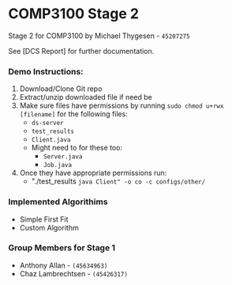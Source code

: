 # COMP3100 Stage 2
Stage 2 for COMP3100 by Michael Thygesen - `45207275`

See [DCS Report] for further documentation.

### Demo Instructions:

1. Download/Clone Git repo
2. Extract/unzip downloaded file if need be
3. Make sure files have permissions by running `sudo chmod u+rwx [filename]` for the following files:
    * `ds-server`
    * `test_results`
    * `Client.java`
    * Might need to for these too: 
        * `Server.java`
        * `Job.java` 
4. Once they have appropriate permissions run:
    * "./test_results `java Client" -o co -c configs/other/`

 

### Implemented Algorithims
- Simple First Fit
- Custom Algorithm

### Group Members for Stage 1
- Anthony Allan - ` (45634963) `
- Chaz Lambrechtsen - `(45426317)`
